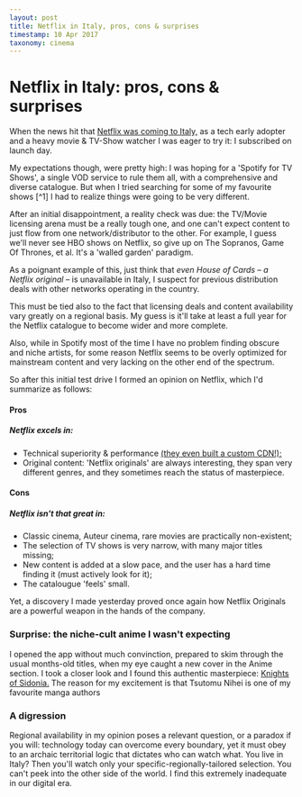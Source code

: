 ```yaml
---
layout: post
title: Netflix in Italy, pros, cons & surprises
timestamp: 10 Apr 2017
taxonomy: cinema
---
```


# Netflix in Italy: pros, cons & surprises

When the news hit that [Netflix was coming to Italy,]() as a tech early adopter and a heavy movie & TV-Show watcher I was eager to try it: I subscribed on launch day.

My expectations though, were pretty high: I was hoping for a 'Spotify for TV Shows', a single VOD service to rule them all, with a comprehensive and diverse catalogue. But when I tried searching for some of my favourite shows [^1] I had to realize things were going to be very different.

After an initial disappointment, a reality check was due: the TV/Movie licensing arena must be a really tough one, and one can't expect content to just flow from one network/distributor to the other. For example, I guess we'll never see HBO shows on Netflix, so give up on The Sopranos, Game Of Thrones, et al. It's a 'walled garden' paradigm.

As a poignant example of this, just think that *even House of Cards – a Netflix original –* is unavailable in Italy, I suspect for previous distribution deals with other networks operating in the country.

This must be tied also to the fact that licensing deals and content availability vary greatly on a regional basis. My guess is it'll take at least a full year for the Netflix catalogue to become wider and more complete.

Also, while in Spotify most of the time I have no problem finding obscure and niche artists, for some reason Netflix seems to be overly optimized for mainstream content and very lacking on the other end of the spectrum.

So after this initial test drive I formed an opinion on Netflix, which I'd summarize as follows:

#### Pros
##### Netflix excels in:

* Technical superiority & performance [(they even built a custom CDN!);]()
* Original content: 'Netflix originals' are always interesting, they span very different genres, and they sometimes reach the status of masterpiece.

#### Cons
##### Netflix isn't that great in:

* Classic cinema, Auteur cinema, rare movies are practically non-existent;
* The selection of TV shows is very narrow, with many major titles missing;
* New content is added at a slow pace, and the user has a hard time finding it (must actively look for it);
* The catalougue 'feels' small.

Yet, a discovery I made yesterday proved once again how Netflix Originals are a powerful weapon in the hands of the company.


### Surprise: the niche-cult anime I wasn't expecting
I opened the app without much convinction, prepared to skim through the usual months-old titles, when my eye caught a new cover in the Anime section. I took a closer look and I found this authentic masterpiece: [Knights of Sidonia.](http://) The reason for my excitement is that Tsutomu Nihei is one of my favourite manga authors

### A digression
Regional availability in my opinion poses a relevant question, or a paradox if you will: technology today can overcome every boundary, yet it must obey to an archaic territorial logic that dictates who can watch what. You live in Italy? Then you'll watch only your specific-regionally-tailored selection. You can't peek into the other side of the world. I find this extremely inadequate in our digital era.

<!--
However, since the first few hours into the service it was clear to me that I'd find only a small portion of what I was looking for. 
So at this point the service is undoubtedly good for watching popular content, but in my opinion it falls short on several areas:
-->